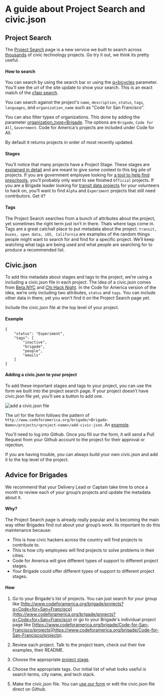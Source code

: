 # A guide about Project Search and civic.json


## Project Search
The [Project Search](http://www.codeforamerica.org/brigade/projects) page is a new service we built to search across [thousands](http://www.codeforamerica.org/brigade/numbers/) of civic technology projects. Go try it out, we think its pretty useful.

#### How to search
You can search by using the search bar or using the [q=bicycles](http://www.codeforamerica.org/brigade/projects?q=bicycles) parameter. You'll see the url of the site update to show your search. This is an exact match of the [cfapi search](http://www.codeforamerica.org/api/projects?q=bicycles).

You can search against the project's `name`, `description`, `status`, `tags`, `languages`, and `organization_name` such as "Code for San Francisco".

You can also filter types of organizations. This done by adding the parameter [organization_type=Brigade](http://www.codeforamerica.org/brigade/projects?organization_type=Brigade). The options are `Brigade`, `Code for All`, `Government`. Code for America's projects are included under Code for All.

By default it returns projects in order of most recently updated.

#### Stages
You’ll notice that many projects have a Project Stage. These stages are [explained in detail](http://www.codeforamerica.org/brigade/projects/stages) and are meant to give some context to this big pile of projects. If you are government employee looking for [a tool to help find preschools](http://www.codeforamerica.org/brigade/projects?q=official,%20preschool), you’ll probably only want to see finished `Official` projects. If you are a Brigade leader looking for [transit data projects](http://www.codeforamerica.org/brigade/projects?q=Experiment,%20transit%20data) for your volunteers to hack on, you’ll want to find `Alpha` and `Experiment` projects that still need contributors. Get it?

#### Tags
The Project Search searches from a bunch of attributes about the project, yet sometimes the right term just isn’t in there. Thats where tags come in. Tags are a great catchall place to put metadata about the project. `transit, buses, open data, iOS, California` are examples of the random things people might want to search for and find for a specific project. We’ll keep watching what tags are being used and what people are searching for to produce a recommended list.

## Civic.json
To add this metadata about stages and tags to the project, we’re using a including a civic.json file in each project. The idea of a civic.json comes from [Beta.NYC](https://github.com/BetaNYC/civic.json) and [Chi Hack Night](https://github.com/open-city/civic-json-worker). In the Code for America version of the idea, we’re only including two attributes, `status` and `tags`. You can include other data in there, yet you won’t find it on the Project Search page yet.

Include the civic.json file at the top level of your project.

#### Example
```
{
    "status": "Experiment", 
    "tags": [
        "inactive", 
        "brigade", 
        "people", 
        "emails"
    ]
}
```
#### Adding a civic.json to your project
To add these important stages and tags to your project, you can use the form we built into the project search page. If your project doesn’t have civic.json file yet, you’ll see a button to add one.

![add a civic.json file](http://i.imgur.com/lhQ7GIL.png)

The url for the form follows the pattern of `http://www.codeforamerica.org/brigade/<Brigade-Name>/projects/<project-name>/add-civic-json`. An [example](http://www.codeforamerica.org/brigade/Code-for-America/projects/brigade/add-civic-json).

You'll need to log into Github. Once you fill our the form, it will send a Pull Request from your Github account to the project for their approval or rejection.

If you are having trouble, you can always build your own civic.json and add it to the top level of the project.

## Advice for Brigades
We recommend that your Delivery Lead or Captain take time to once a month to review each of your group’s projects and update the metadata about it. 

#### Why?
The Project Search page is already really popular and is becoming the main way other Brigades find out about your group’s work. Its important to do this maintenance because:
* This is how civic hackers across the country will find projects to contribute to.
* This is how city employees will find projects to solve problems in their cities.
* Code for America will give different types of support to different project stages.
* Your Brigade could offer different types of support to different project stages.

#### How
1. Go to your Brigade's list of projects. You can just search for your group like [http://www.codeforamerica.org/brigade/projects?q=Code+for+San+Francisco](http://www.codeforamerica.org/brigade/projects?q=Code+for+San+Francisco) or go to your Brigade's individual project page like [https://www.codeforamerica.org/brigade/Code-for-San-Francisco/projects](https://www.codeforamerica.org/brigade/Code-for-San-Francisco/projects).

2. Review each project. Talk to the project team, check out their live examples, their README.

3. Choose the appropriate [project stage](http://www.codeforamerica.org/brigade/projects/stages). 

4. Choose the appropriate tags. Our initial list of what looks useful is search terms, city name, and tech stack.

5. Make the civic.json file. You can [use our form](#adding-a-civicjson-to-your-project) or edit the civic.json file direct on Github.

